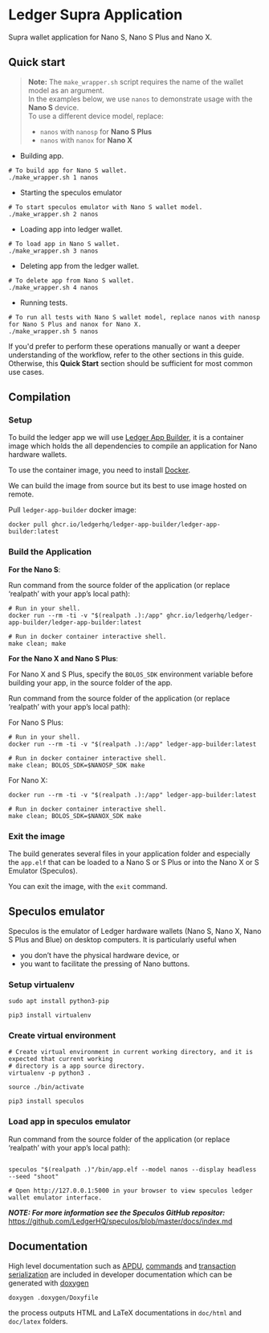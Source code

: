 # Ledger Supra Application

Supra wallet application for Nano S, Nano S Plus and Nano X.

## Quick start

> **Note:** The `make_wrapper.sh` script requires the name of the wallet model as an argument.  
> In the examples below, we use `nanos` to demonstrate usage with the **Nano S** device.  
> To use a different device model, replace:
>
> - `nanos` with `nanosp` for **Nano S Plus**
> - `nanos` with `nanox` for **Nano X**

- Building app.

```shell
# To build app for Nano S wallet.
./make_wrapper.sh 1 nanos
```

- Starting the speculos emulator

```shell
# To start speculos emulator with Nano S wallet model.
./make_wrapper.sh 2 nanos
```

- Loading app into ledger wallet.

```shell
# To load app in Nano S wallet.
./make_wrapper.sh 3 nanos
```

- Deleting app from the ledger wallet.

```shell
# To delete app from Nano S wallet.
./make_wrapper.sh 4 nanos
```

- Running tests.

```shell
# To run all tests with Nano S wallet model, replace nanos with nanosp for Nano S Plus and nanox for Nano X.
./make_wrapper.sh 5 nanos
```

If you'd prefer to perform these operations manually or want a deeper understanding of the workflow, refer to the other sections in this guide.  
Otherwise, this **Quick Start** section should be sufficient for most common use cases.

## Compilation

### Setup

To build the ledger app we will use [Ledger App Builder](https://github.com/LedgerHQ/ledger-app-builder), it is a container image which holds the all dependencies to compile an application for Nano hardware wallets.

To use the container image, you need to install [Docker](https://docs.docker.com/get-docker/).

We can build the image from source but its best to use image hosted on remote.

Pull `ledger-app-builder` docker image:

```shell
docker pull ghcr.io/ledgerhq/ledger-app-builder/ledger-app-builder:latest
```

### Build the Application

**For the Nano S**:

Run command from the source folder of the application (or replace ‘realpath’ with your app’s local path):

```shell
# Run in your shell.
docker run --rm -ti -v "$(realpath .):/app" ghcr.io/ledgerhq/ledger-app-builder/ledger-app-builder:latest

# Run in docker container interactive shell.
make clean; make
```

**For the Nano X and Nano S Plus**:

For Nano X and S Plus, specify the `BOLOS_SDK` environment variable before building your app, in the source folder of the app.

Run command from the source folder of the application (or replace ‘realpath’ with your app’s local path):

For Nano S Plus:

```shell
# Run in your shell.
docker run --rm -ti -v "$(realpath .):/app" ledger-app-builder:latest

# Run in docker container interactive shell.
make clean; BOLOS_SDK=$NANOSP_SDK make
```

For Nano X:

```shell
docker run --rm -ti -v "$(realpath .):/app" ledger-app-builder:latest

# Run in docker container interactive shell.
make clean; BOLOS_SDK=$NANOX_SDK make
```

### Exit the image

The build generates several files in your application folder and especially the `app.elf` that can be loaded to a Nano S or S Plus or into the Nano X or S Emulator (Speculos).

You can exit the image, with the `exit` command.

## Speculos emulator

Speculos is the emulator of Ledger hardware wallets (Nano S, Nano X, Nano S Plus and Blue) on desktop computers. It is particularly useful when

- you don’t have the physical hardware device, or
- you want to facilitate the pressing of Nano buttons.

### Setup virtualenv

```shell
sudo apt install python3-pip

pip3 install virtualenv
```

### Create virtual environment

```shell
# Create virtual environment in current working directory, and it is expected that current working
# directory is a app source directory.
virtualenv -p python3 .

source ./bin/activate

pip3 install speculos
```

### Load app in speculos emulator

Run command from the source folder of the application (or replace ‘realpath’ with your app’s local path):

```shell

speculos "$(realpath .)"/bin/app.elf --model nanos --display headless --seed "shoot"

# Open http://127.0.0.1:5000 in your browser to view speculos ledger wallet emulator interface. 
```

_**NOTE: For more information see the Speculos GitHub repositor:**_
<https://github.com/LedgerHQ/speculos/blob/master/docs/index.md>

## Documentation

High level documentation such as [APDU](doc/APDU.md), [commands](doc/COMMANDS.md) and [transaction serialization](doc/TRANSACTION.md) are included in developer documentation which can be generated with [doxygen](https://www.doxygen.nl)

```shell
doxygen .doxygen/Doxyfile
```

the process outputs HTML and LaTeX documentations in `doc/html` and `doc/latex` folders.
